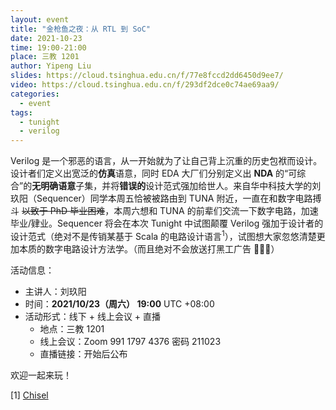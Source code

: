 ```yaml
---
layout: event
title: "金枪鱼之夜：从 RTL 到 SoC"
date: 2021-10-23
time: 19:00-21:00
place: 三教 1201
author: Yipeng Liu
slides: https://cloud.tsinghua.edu.cn/f/77e8fccd2dd6450d9ee7/
video: https://cloud.tsinghua.edu.cn/f/293df2dce0c74ae69aa9/
categories:
  - event
tags:
  - tunight
  - verilog
---
```


Verilog 是一个邪恶的语言，从一开始就为了让自己背上沉重的历史包袱而设计。设计者们定义出宽泛的**仿真**语意，同时 EDA 大厂们分别定义出 **NDA** 的“可综合”的**无明确语意**子集，并将**错误的**设计范式强加给世人。来自华中科技大学的刘玖阳（Sequencer）同学本周五恰被被路由到 TUNA 附近，一直在和数字电路搏斗 ~~以致于 PhD 毕业困难~~，本周六想和 TUNA 的前辈们交流一下数字电路，加速毕业/肄业。Sequencer 将会在本次 Tunight 中试图颠覆 Verilog 强加于设计者的设计范式（绝对不是传销某基于 Scala 的电路设计语言<sup>1</sup>），试图想大家忽悠清楚更加本质的数字电路设计方法学。（而且绝对不会放送打黑工广告 🚩🚩🚩）

活动信息：

* 主讲人：刘玖阳
* 时间：**2021/10/23（周六） 19:00** UTC +08:00
* 活动形式：线下 + 线上会议 + 直播
  * 地点：三教 1201
  * 线上会议：Zoom 991 1797 4376 密码 211023
  * 直播链接：开始后公布

欢迎一起来玩！

[1] [Chisel](https://www.chisel-lang.org/)
